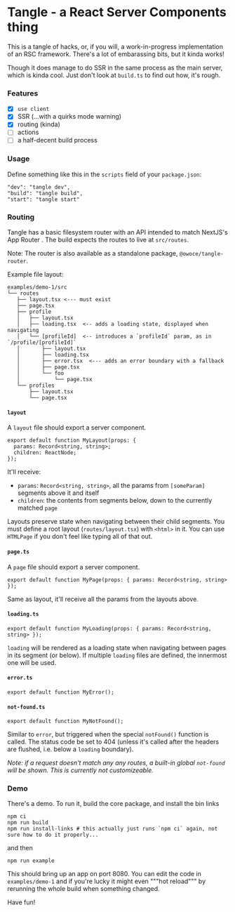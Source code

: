 # Tangle - a React Server Components thing

This is a tangle of hacks, or, if you will, a work-in-progress implementation of an RSC framework.
There's a lot of embarassing bits, but it kinda works!

Though it does manage to do SSR in the same process as the main server, which is kinda cool. Just don't look at `build.ts` to find out how, it's rough.

### Features

- [x] `use client`
- [x] SSR (...with a quirks mode warning)
- [x] routing (kinda)
- [ ] actions
- [ ] a half-decent build process

### Usage

Define something like this in the `scripts` field of your `package.json`:

```
"dev": "tangle dev",
"build": "tangle build",
"start": "tangle start"
```

### Routing

Tangle has a basic filesystem router with an API intended to match NextJS's App Router .
The build expects the routes to live at `src/routes`.

Note: The router is also available as a standalone package, `@owoce/tangle-router`.

Example file layout:

```
examples/demo-1/src
└── routes
   ├── layout.tsx <--- must exist
   ├── page.tsx
   ├── profile
   │   ├── layout.tsx
   │   ├── loading.tsx  <-- adds a loading state, displayed when navigating
   │   └── [profileId]  <-- introduces a `profileId` param, as in `/profile/[profileId]`
   │       ├── layout.tsx
   │       ├── loading.tsx
   │       ├── error.tsx  <--- adds an error boundary with a fallback
   │       ├── page.tsx
   │       └── foo
   │           └── page.tsx
   └── profiles
       ├── layout.tsx
       └── page.tsx
```

#### `layout`

A `layout` file should export a server component.

```tsx
export default function MyLayout(props: {
  params: Record<string, string>;
  children: ReactNode;
});
```

It'll receive:

- `params`: `Record<string, string>`, all the params from `[someParam]` segments above it and itself
- `children`: the contents from segments below, down to the currently matched `page`

Layouts preserve state when navigating between their child segments.
You must define a root layout (`routes/layout.tsx`) with `<html>` in it.
You can use `HTMLPage` if you don't feel like typing all of that out.

#### `page.ts`

A `page` file should export a server component.

```tsx
export default function MyPage(props: { params: Record<string, string> });
```

Same as layout, it'll receive all the params from the layouts above.

#### `loading.ts`

```tsx
export default function MyLoading(props: { params: Record<string, string> });
```

`loading` will be rendered as a loading state when navigating between pages in its segment (or below). If multiple `loading` files are defined, the innermost one will be used.

#### `error.ts`

```tsx
export default function MyError();
```

#### `not-found.ts`

```tsx
export default function MyNotFound();
```

Similar to `error`, but triggered when the special `notFound()` function is called.
The status code be set to 404 (unless it's called after the headers are flushed, i.e. below a `loading` boundary).

_Note: if a request doesn't match any any routes, a built-in global `not-found` will be shown. This is currently not customizeable._

### Demo

There's a demo. To run it, build the core package, and install the bin links

```
npm ci
npm run build
npm run install-links # this actually just runs `npm ci` again, not sure how to do it properly...
```

and then

```
npm run example
```

This should bring up an app on port 8080. You can edit the code in `examples/demo-1` and if you're lucky it might even """hot reload""" by rerunning the whole build when something changed.

Have fun!
